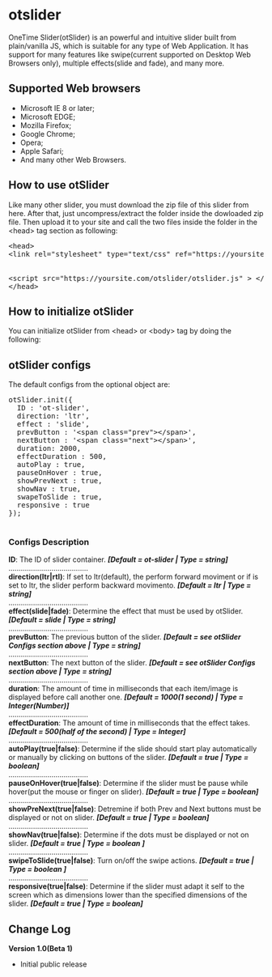 # otslider
OneTime Slider(otSlider) is an powerful and intuitive slider built from plain/vanilla JS, which is
suitable for any type of Web Application.
It has support for many features like swipe(current supported on Desktop Web Browsers only),
multiple effects(slide and fade), and many more.



## Supported Web browsers
- Microsoft IE 8 or later;
- Microsoft EDGE;
- Mozilla Firefox;
- Google Chrome;
- Opera;
- Apple Safari;
- And many other Web Browsers.

## How to use otSlider
Like many other slider, you must download the zip file of this slider from here. After
that, just uncompress/extract the folder inside the dowloaded zip file. Then upload it 
to your site and call the two files inside the folder in the &lt;head&gt; tag section as following:
<pre>
&lt;head&gt;
&lt;link rel="stylesheet" type="text/css" ref="https://yoursite.com/otslider/otslider.css" &gt;
<br>
&lt;script src="https://yoursite.com/otslider/otslider.js" &gt; &lt;/script&gt;
&lt;/head&gt;
</pre>

## How to initialize otSlider
You can initialize otSlider from &lt;head&gt; or &lt;body&gt; tag by doing the following:
<script>
<br>
  otSlider.init();
<br>
</script>

## otSlider configs
The default configs from the optional object are:
<pre>
otSlider.init({
  ID : 'ot-slider',
  direction: 'ltr',
  effect : 'slide',
  prevButton : '&lt;span class="prev"&gt;&lt;/span&gt;',
  nextButton : '&lt;span class="next"&gt;&lt;/span&gt;',
  duration: 2000,
  effectDuration : 500,
  autoPlay : true,
  pauseOnHover : true,
  showPrevNext : true,
  showNav : true,
  swapeToSlide : true,
  responsive : true
});

</pre>
### Configs Description
<b>ID</b>: The ID of slider container. <b><i>[Default = ot-slider | Type = string]</i></b><br>
.......................................<br>
<b>direction(ltr|rtl)</b>: If set to ltr(default), the perform forward moviment or if is set to ltr,
the slider perform backward movimento. <b><i>[Default = ltr | Type = string]</i></b><br>
.......................................<br>
<b>effect(slide|fade)</b>: Determine the effect that must be used by otSlider. <b><i>[Default = slide | Type = string]</i></b><br>
.......................................<br>
<b>prevButton</b>: The previous button of the slider. <b><i>[Default = see otSlider Configs section above | Type = string]</i></b><br>
.......................................<br>
<b>nextButton</b>: The next button of the slider. <b><i>[Default = see otSlider Configs section above | Type = string]</i></b><br>
.......................................<br>
<b>duration</b>: The amount of time in milliseconds that each item/image is displayed before call another one. <b><i>[Default = 1000(1 second) | Type = Integer(Number)]</i></b><br>
.......................................<br>
<b>effectDuration</b>: The amount of time in milliseconds that the effect takes. <b><i>[Default = 500(half of the second) | Type = Integer]</i></b><br>
.......................................<br>
<b>autoPlay(true|false)</b>: Determine if the slide should start play automatically or manually by clicking on buttons of the slider. <b><i>[Default = true | Type = boolean]</i></b><br>
.......................................<br>
<b>pauseOnHover(true|false)</b>: Determine if the slider must be pause while hover(put the mouse or finger on slider). <b><i>[Default = true | Type = boolean]</i></b><br>
.......................................<br>
<b>showPreNext(true|false)</b>: Detremine if both Prev and Next buttons must be displayed or not on slider. <b><i>[Default = true | Type = boolean]</i></b><br>
.......................................<br>
<b>showNav(true|false)</b>: Determine if the dots must be displayed or not on slider. <b><i>[Default = true | Type = boolean ]</i></b><br>
.......................................<br>
<b>swipeToSlide(true|false)</b>: Turn on/off the swipe actions. <b><i>[Default = true | Type = boolean ]</i></b><br>
.......................................<br>
<b>responsive(true|false)</b>: Determine if the slider must adapt it self to the screen which as dimensions lower than the specified dimensions of the slider. <b><i>[Default = true | Type = boolean]</i></b><br>
</pre>

## Change Log
<b>Version 1.0(Beta 1)</b>
- Initial public release
